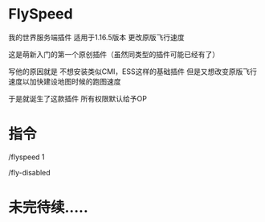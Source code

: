 # FlySpeed
我的世界服务端插件 适用于1.16.5版本 更改原版飞行速度

这是萌新入门的第一个原创插件（虽然同类型的插件可能已经有了）

写他的原因就是 不想安装类似CMI，ESS这样的基础插件 但是又想改变原版飞行速度以加快建设地图时候的跑图速度

于是就诞生了这款插件 所有权限默认给予OP

# 指令
/flyspeed 1 

/fly-disabled

# 未完待续.....
